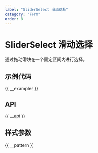 ```yaml
---
label: "SliderSelect 滑动选择"
category: "Form"
order: 8
---
```


# SliderSelect 滑动选择

通过拖动滑块在一个固定区间内进行选择。

## 示例代码

{{ __examples }}

## API

{{ __api }}

## 样式参数

{{ __pattern }}
